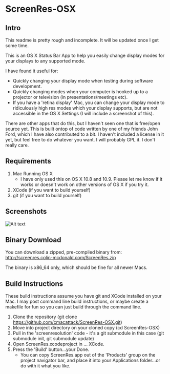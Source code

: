 # ScreenRes-OSX

## Intro
This readme is pretty rough and incomplete.  It will be updated once I get some time.  

This is an OS X Status Bar App to help you easily change display modes for your displays to any supported mode.

I have found it useful for: 
* Quickly changing your display mode when testing during software development.
* Quickly changing modes when your computer is hooked up to a projector or television (in presentations/meetings etc).
* If you have a 'retina display' Mac, you can change your display mode to ridiculously high res modes which your display supports, but are not accessible in the OS X Settings (I will include a screenshot of this).

There are other apps that do this, but I haven't seen one that is free/open source yet.  This is built ontop of code written by one of my friends John Ford, which I have also contributed to a bit.  I haven't included a license in it yet, but feel free to do whatever you want.  I will probably GPL it.  I don't really care.

## Requirements
1. Mac Running OS X 
    * I have only used this on OS X 10.8 and 10.9.  Please let me know if it works or doesn't work on other versions of OS X if you try it.
2. XCode (if you want to build yourself)
3. git (if you want to build yourself)

## Screenshots
![Alt text](http://screenres.colin-mcdonald.com/ScreenRes.zipscreenshot.png?raw=true "ScreenRes-OSX Screenshot")

## Binary Download
You can download a zipped, pre-compiled binary from:
http://screenres.colin-mcdonald.com/ScreenRes.zip

The binary is x86_64 only, which should be fine for all newer Macs.

## Build Instructions
These build instructions assume you have git and XCode installed on your Mac.  I may post command line build instructions, or maybe create a makefile for fun so you can just build through the command line.

1. Clone the repository (git clone https://github.com/cmacattack/ScreenRes-OSX.git)
2. Move into project directory on your cloned copy (cd ScreenRes-OSX)
3. Pull in the 'screenresolution' code - it's a git submodule in this case (git submodule init, git submodule update)
4. Open ScreenRes.xcodeproject in ... XCode.
5. Press the 'Build' button...your Done.
    * You can copy ScreenRes.app out of the 'Products' group on the project navigator bar, and place it into your Applications folder...or do with it what you like.
